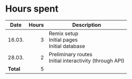 # Hours spent

| Date | Hours | Description |
|------|------:|-------------|
16.03. | 3 | Remix setup <br> Initial pages <br> Initial database
28.03. | 2 | Preliminary routes <br> Initial interactivity (through API)
**Total** | 5